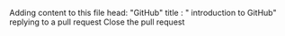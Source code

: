 Adding content to this file
head: "GitHub"
title : " introduction to GitHub"
replying to a pull request
Close the pull request
